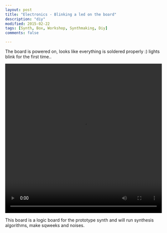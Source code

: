 ```yaml
---
layout: post
title: "Electronics - Blinking a led on the board"
description: "diy"
modified: 2015-02-22
tags: [Synth, Box, Workshop, Synthmaking, Diy]
comments: false

---
```


The board is powered on, looks like everything is soldered properly :) lights blink for the first time..

<video controls="controls" width="640" height="480" style="width: 100%; display: block; margin: 0 auto; background-color: black;" name="Video Name" src="/images/IMG_2682.MOV"></video>

This board is a logic board for the prototype synth and will run synthesis algorithms, make sqweeks and noises.

